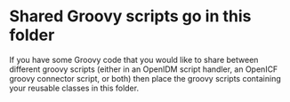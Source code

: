 Shared Groovy scripts go in this folder
=======================================

If you have some Groovy code that you would like to share between different groovy scripts (either in an OpenIDM script handler, an OpenICF groovy connector script, or both) then place the groovy scripts containing your reusable classes in this folder.